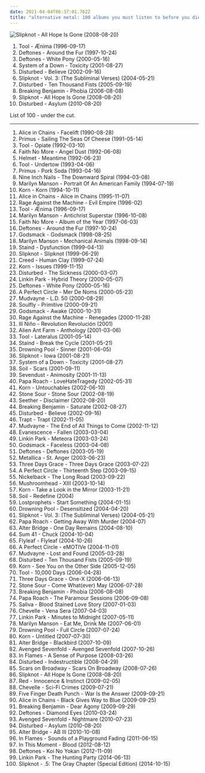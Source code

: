 ```yaml
---
date: 2021-04-04T06:37:01.762Z
title: "alternative metal: 100 albums you must listen to before you die"
---
```

![Slipknot - All Hope Is Gone (2008-08-20)](https://img.discogs.com/4GCoKWffL01v0-Y5af8inAOb6xo=/fit-in/600x531/filters:strip_icc():format(jpeg):mode_rgb():quality(90)/discogs-images/R-14659888-1579100989-6077.jpeg.jpg "Slipknot - All Hope Is Gone (2008-08-20)")
<ol class="albums">
<li data-cover="https://via.placeholder.com/450" data-tags="progressive metal" role="button">Tool - Ænima (1996-09-17)</li>
<li data-cover="http://coverartarchive.org/release/cf33646a-d030-3144-ba3d-234e13634e15/10553190492-500.jpg" data-tags="alternative metal, nu metal, metal" role="button">Deftones - Around the Fur (1997-10-24)</li>
<li data-cover="http://coverartarchive.org/release/c7e82aec-f36b-45ef-9eb6-0721825b210b/1295812381-500.jpg" data-tags="alternative metal, nu metal" role="button">Deftones - White Pony (2000-05-16)</li>
<li data-cover="https://via.placeholder.com/450" data-tags="alternative metal, metal" role="button">System of a Down - Toxicity (2001-08-27)</li>
<li data-cover="http://coverartarchive.org/release/c559efc2-f734-41ae-93bd-2d78414e0356/15067592506-500.jpg" data-tags="metal, hard rock, alternative metal, nu metal" role="button">Disturbed - Believe (2002-09-16)</li>
<li data-cover="http://coverartarchive.org/release/9c20d207-b383-47ab-8c60-a9a2a92b8f34/12966446504-500.jpg" data-tags="nu metal, metal, alternative metal" role="button">Slipknot - Vol. 3: (The Subliminal Verses) (2004-05-21)</li>
<li data-cover="http://coverartarchive.org/release/d618f88f-a4a7-4028-a9e7-a2f3bcc3d9c3/15011664685-500.jpg" data-tags="metal, hard rock, alternative metal, nu metal" role="button">Disturbed - Ten Thousand Fists (2005-09-19)</li>
<li data-cover="http://coverartarchive.org/release/326936d7-feec-48d5-bb9f-286552c1f804/4704068675-500.jpg" data-tags="alternative rock, rock" role="button">Breaking Benjamin - Phobia (2006-08-08)</li>
<li data-cover="https://img.discogs.com/4GCoKWffL01v0-Y5af8inAOb6xo=/fit-in/600x531/filters:strip_icc():format(jpeg):mode_rgb():quality(90)/discogs-images/R-14659888-1579100989-6077.jpeg.jpg" data-tags="metal, alternative metal, nu metal" role="button">Slipknot - All Hope Is Gone (2008-08-20)</li>
<li data-cover="https://img.discogs.com/WdIYWs97kRpkarCFLQTJl5XCwQw=/fit-in/500x500/filters:strip_icc():format(jpeg):mode_rgb():quality(90)/discogs-images/R-6659543-1424045661-2626.jpeg.jpg" data-tags="alternative metal" role="button">Disturbed - Asylum (2010-08-20)</li>
</ol>
List of 100 - under the cut.
<!-- more -->

_________________

<ol class="albums">
<li data-cover="http://coverartarchive.org/release/c63ad92b-19d7-41d9-83e6-607202ceba07/1623379853-500.jpg" data-tags="grunge" role="button">
Alice in Chains - Facelift (1990-08-28)
</li>
<li data-cover="http://coverartarchive.org/release/c3814cca-63d1-4cfa-9934-60957205b86b/26730700764-500.jpg" data-tags="alternative rock, funk metal, rock, funk, 90s, alternative metal" role="button">
Primus - Sailing The Seas Of Cheese (1991-05-14)
</li>
<li data-cover="https://via.placeholder.com/450" data-tags="progressive metal, alternative metal" role="button">
Tool - Opiate (1992-03-10)
</li>
<li data-cover="http://coverartarchive.org/release/9a25698c-bf29-3297-a05f-80f68c736e14/25332108545-500.jpg" data-tags="alternative rock, rock, alternative metal" role="button">
Faith No More - Angel Dust (1992-06-08)
</li>
<li data-cover="https://img.discogs.com/HjtlT-8YdluGQkJRxxpJMVGX2UU=/fit-in/600x594/filters:strip_icc():format(jpeg):mode_rgb():quality(90)/discogs-images/R-3103302-1315903982.jpeg.jpg" data-tags="alternative metal" role="button">
Helmet - Meantime (1992-06-23)
</li>
<li data-cover="http://coverartarchive.org/release/660c1995-c6a0-4c90-b158-2f2d9caff78f/5233922017-500.jpg" data-tags="progressive metal" role="button">
Tool - Undertow (1993-04-06)
</li>
<li data-cover="http://coverartarchive.org/release/8e0b296b-9ba7-4781-b151-c6eb0d17b85d/19621358532-500.jpg" data-tags="alternative metal" role="button">
Primus - Pork Soda (1993-04-16)
</li>
<li data-cover="http://coverartarchive.org/release/ab64976f-52a8-44e7-9aa3-d6703604bc2f/7159970718-500.jpg" data-tags="industrial, industrial rock" role="button">
Nine Inch Nails - The Downward Spiral (1994-03-08)
</li>
<li data-cover="http://coverartarchive.org/release/81fb8d37-226c-4126-b6b3-1f73b611dd72/11196962512-500.jpg" data-tags="industrial metal, alternative metal" role="button">
Marilyn Manson - Portrait Of An American Family (1994-07-19)
</li>
<li data-cover="http://coverartarchive.org/release/b06d3f9d-78b1-3155-89be-e7af11730806/2192472321-500.jpg" data-tags="nu metal" role="button">
Korn - Korn (1994-10-11)
</li>
<li data-cover="http://coverartarchive.org/release/55ac12a2-1d33-48e7-999c-5cd7556fa205/5554341905-500.jpg" data-tags="grunge" role="button">
Alice in Chains - Alice in Chains (1995-11-07)
</li>
<li data-cover="http://coverartarchive.org/release/761086d5-3b0d-4fce-a9df-9a646b4e373b/14847715902-500.jpg" data-tags="rock, alternative" role="button">
Rage Against the Machine - Evil Empire (1996-02)
</li>
<li data-cover="https://via.placeholder.com/450" data-tags="progressive metal" role="button">
Tool - Ænima (1996-09-17)
</li>
<li data-cover="http://coverartarchive.org/release/1050cbd4-0f9a-4c09-989e-1dfbd6c14127/14178519586-500.jpg" data-tags="industrial metal" role="button">
Marilyn Manson - Antichrist Superstar (1996-10-08)
</li>
<li data-cover="https://via.placeholder.com/450" data-tags="rock, alternative metal, alternative, alternative rock" role="button">
Faith No More - Album of the Year (1997-06-03)
</li>
<li data-cover="http://coverartarchive.org/release/cf33646a-d030-3144-ba3d-234e13634e15/10553190492-500.jpg" data-tags="alternative metal, nu metal, metal" role="button">
Deftones - Around the Fur (1997-10-24)
</li>
<li data-cover="http://coverartarchive.org/release/42edca7a-ab97-44bc-8b15-620a9708aabe/14971935502-500.jpg" data-tags="hard rock, metal" role="button">
Godsmack - Godsmack (1998-08-25)
</li>
<li data-cover="http://coverartarchive.org/release/c41a751f-7ad3-3948-8013-92c7663a8bee/5074459506-500.jpg" data-tags="industrial rock, industrial metal, industrial, glam rock" role="button">
Marilyn Manson - Mechanical Animals (1998-09-14)
</li>
<li data-cover="http://coverartarchive.org/release/bc09001a-9161-4ad4-939c-99085ae13253/1075438137-500.jpg" data-tags="rock, alternative rock, nu metal, alternative metal" role="button">
Staind - Dysfunction (1999-04-13)
</li>
<li data-cover="http://coverartarchive.org/release/8a069e1f-3866-3b9a-941c-c20e984bf89f/18823687691-500.jpg" data-tags="nu metal, metal" role="button">
Slipknot - Slipknot (1999-06-29)
</li>
<li data-cover="http://coverartarchive.org/release/5de734e8-cf12-3ab1-9fa2-7860998aaee8/2771531305-500.jpg" data-tags="post-grunge, rock, hard rock" role="button">
Creed - Human Clay (1999-07-24)
</li>
<li data-cover="https://img.discogs.com/1YmWLUI6_1W2R2UkOKPP7NX6l7U=/fit-in/281x279/filters:strip_icc():format(jpeg):mode_rgb():quality(90)/discogs-images/R-1038221-1186910793.jpeg.jpg" data-tags="nu metal" role="button">
Korn - Issues (1999-11-15)
</li>
<li data-cover="http://coverartarchive.org/release/c3148be2-5622-4ba9-80a7-33ed1f6b9347/7626739846-500.jpg" data-tags="metal, nu metal" role="button">
Disturbed - The Sickness (2000-03-07)
</li>
<li data-cover="http://coverartarchive.org/release/f0cd4041-f859-4b97-b563-3b5f33f98d9d/14504927551-500.jpg" data-tags="nu metal, rock" role="button">
Linkin Park - Hybrid Theory (2000-05-07)
</li>
<li data-cover="http://coverartarchive.org/release/c7e82aec-f36b-45ef-9eb6-0721825b210b/1295812381-500.jpg" data-tags="alternative metal, nu metal" role="button">
Deftones - White Pony (2000-05-16)
</li>
<li data-cover="http://coverartarchive.org/release/e5c49bf1-925b-32e2-9ac3-c4084f875376/10015661298-500.jpg" data-tags="alternative rock" role="button">
A Perfect Circle - Mer De Noms (2000-05-23)
</li>
<li data-cover="https://img.discogs.com/M4wxOo-EVaYaVlRI_dc_vS592no=/fit-in/600x337/filters:strip_icc():format(jpeg):mode_rgb():quality(90)/discogs-images/R-3589065-1428940273-7193.jpeg.jpg" data-tags="nu metal, alternative metal, metal" role="button">
Mudvayne - L.D. 50 (2000-08-29)
</li>
<li data-cover="https://img.discogs.com/7Feb1iNB1Qh6XZJcwbxC1qwiNA8=/fit-in/600x596/filters:strip_icc():format(jpeg):mode_rgb():quality(90)/discogs-images/R-2492491-1416494673-8726.jpeg.jpg" data-tags="nu metal, metal" role="button">
Soulfly - Primitive (2000-09-21)
</li>
<li data-cover="https://img.discogs.com/cUPf2HrcH73qKcgOQAKk8bHhHe8=/fit-in/600x591/filters:strip_icc():format(jpeg):mode_rgb():quality(90)/discogs-images/R-803198-1437228257-8825.jpeg.jpg" data-tags="hard rock" role="button">
Godsmack - Awake (2000-10-31)
</li>
<li data-cover="http://coverartarchive.org/release/1c293abc-3993-3d1d-bb8d-e8fe18621488/9245164218-500.jpg" data-tags="rock, alternative rock" role="button">
Rage Against the Machine - Renegades (2000-11-28)
</li>
<li data-cover="https://via.placeholder.com/450" data-tags="nu metal" role="button">
Ill Niño - Revolution Revolución (2001)
</li>
<li data-cover="http://coverartarchive.org/release/e00e40a3-5ed5-4ed3-9c22-0a8ff4119bdf/10210180067-500.jpg" data-tags="alternative rock, rock" role="button">
Alien Ant Farm - Anthology (2001-03-06)
</li>
<li data-cover="http://coverartarchive.org/release/a2e824b6-7b14-32ef-b990-482b53291f93/11473182115-500.jpg" data-tags="progressive metal" role="button">
Tool - Lateralus (2001-05-14)
</li>
<li data-cover="http://coverartarchive.org/release/5e21832b-67fb-3962-bd35-3ff18a1af99b/5721150161-500.jpg" data-tags="rock" role="button">
Staind - Break the Cycle (2001-05-21)
</li>
<li data-cover="https://via.placeholder.com/450" data-tags="nu metal" role="button">
Drowning Pool - Sinner (2001-06-05)
</li>
<li data-cover="https://via.placeholder.com/450" data-tags="nu metal, metal" role="button">
Slipknot - Iowa (2001-08-21)
</li>
<li data-cover="https://via.placeholder.com/450" data-tags="alternative metal, metal" role="button">
System of a Down - Toxicity (2001-08-27)
</li>
<li data-cover="http://coverartarchive.org/release/6501d73a-ed76-4a7f-b8c0-2dcc255509ce/6163003116-500.jpg" data-tags="alternative metal" role="button">
Soil - Scars (2001-09-11)
</li>
<li data-cover="https://img.discogs.com/iXhCbYKucXwX01SANUCdwZ3zpFE=/fit-in/600x591/filters:strip_icc():format(jpeg):mode_rgb():quality(90)/discogs-images/R-8622208-1598632234-7202.jpeg.jpg" data-tags="metal, hard rock, alternative metal, nu metal" role="button">
Sevendust - Animosity (2001-11-13)
</li>
<li data-cover="http://coverartarchive.org/release/33c4add2-117c-3bc3-adc4-4527b4d7e0ff/11704753059-500.jpg" data-tags="nu metal, rock, hard rock" role="button">
Papa Roach - LoveHateTragedy (2002-05-31)
</li>
<li data-cover="http://coverartarchive.org/release/e7e040aa-579b-4a77-8659-37dfb09b5cef/13566328860-500.jpg" data-tags="nu metal" role="button">
Korn - Untouchables (2002-06-10)
</li>
<li data-cover="http://coverartarchive.org/release/9baeb5d8-b7c3-4308-815f-ddf334608bd7/17893323983-500.jpg" data-tags="hard rock, metal, alternative metal" role="button">
Stone Sour - Stone Sour (2002-08-19)
</li>
<li data-cover="http://coverartarchive.org/release/d7c0f696-2917-4e85-abc4-2b3d599c4289/16956340178-500.jpg" data-tags="grunge, metal, hard rock" role="button">
Seether - Disclaimer (2002-08-20)
</li>
<li data-cover="http://coverartarchive.org/release/91d85c0e-319f-45c4-a863-026ef06774fd/9406265439-500.jpg" data-tags="alternative rock" role="button">
Breaking Benjamin - Saturate (2002-08-27)
</li>
<li data-cover="http://coverartarchive.org/release/c559efc2-f734-41ae-93bd-2d78414e0356/15067592506-500.jpg" data-tags="metal, hard rock, alternative metal, nu metal" role="button">
Disturbed - Believe (2002-09-16)
</li>
<li data-cover="http://coverartarchive.org/release/e0381376-5583-4aa6-88fa-2984d25ef3a5/7915054343-500.jpg" data-tags="hard rock, rock" role="button">
Trapt - Trapt (2002-11-05)
</li>
<li data-cover="http://coverartarchive.org/release/95587fcc-2007-3672-9769-1da1ccc5569e/15620888210-500.jpg" data-tags="alternative metal, nu metal, metal" role="button">
Mudvayne - The End of All Things to Come (2002-11-12)
</li>
<li data-cover="http://coverartarchive.org/release/0d36931b-831a-3663-90a1-57b2210e19f3/2107137774-500.jpg" data-tags="rock" role="button">
Evanescence - Fallen (2003-03-04)
</li>
<li data-cover="http://coverartarchive.org/release/f3bfd870-0708-46d0-9953-9f5f573fb600/9085615951-500.jpg" data-tags="nu metal, rock, linkin park" role="button">
Linkin Park - Meteora (2003-03-24)
</li>
<li data-cover="https://img.discogs.com/vlau61vpGX-YOKEj67EuCN9BpRM=/fit-in/500x446/filters:strip_icc():format(jpeg):mode_rgb():quality(90)/discogs-images/R-7066761-1432968460-8867.jpeg.jpg" data-tags="hard rock, alternative metal" role="button">
Godsmack - Faceless (2003-04-08)
</li>
<li data-cover="http://coverartarchive.org/release/ab6d3199-90d7-34de-8008-c6f072a5d43a/4766302340-500.jpg" data-tags="alternative metal" role="button">
Deftones - Deftones (2003-05-19)
</li>
<li data-cover="https://img.discogs.com/mTfwT4JCe43wbpCBxVbvPD1ZDLc=/fit-in/600x950/filters:strip_icc():format(jpeg):mode_rgb():quality(90)/discogs-images/R-15211201-1588165066-5840.jpeg.jpg" data-tags="heavy metal, metal, thrash metal" role="button">
Metallica - St. Anger (2003-06-23)
</li>
<li data-cover="http://coverartarchive.org/release/b5a159ae-5db1-42fb-8a3e-4387406ef00c/4338138973-500.jpg" data-tags="alternative rock, rock" role="button">
Three Days Grace - Three Days Grace (2003-07-22)
</li>
<li data-cover="https://img.discogs.com/komlby94frR-OIebYi2JCX_uCfI=/fit-in/544x480/filters:strip_icc():format(jpeg):mode_rgb():quality(90)/discogs-images/R-1140943-1195346718.jpeg.jpg" data-tags="alternative rock" role="button">
A Perfect Circle - Thirteenth Step (2003-09-15)
</li>
<li data-cover="http://coverartarchive.org/release/b3fad414-9b92-4d04-b703-9605d5d33bac/11826715727-500.jpg" data-tags="rock" role="button">
Nickelback - The Long Road (2003-09-22)
</li>
<li data-cover="http://coverartarchive.org/release/ace5c1af-1fc8-43aa-9ff7-bced160a8859/8120232073-500.jpg" data-tags="alternative metal, metal, nu metal, mushroomhead" role="button">
Mushroomhead - XIII (2003-10-14)
</li>
<li data-cover="http://coverartarchive.org/release/d294a5f4-eb5d-31f3-b895-6bcb3bc147ba/4266344000-500.jpg" data-tags="nu metal" role="button">
Korn - Take a Look in the Mirror (2003-11-21)
</li>
<li data-cover="http://coverartarchive.org/release/99b24ab3-0614-4556-b4a7-49fd66c022a4/6548688633-500.jpg" data-tags="hard rock, alternative metal" role="button">
Soil - Redefine (2004)
</li>
<li data-cover="https://img.discogs.com/Moc0yEcaE2TzFDWvJhAj62mELPQ=/fit-in/600x531/filters:strip_icc():format(jpeg):mode_rgb():quality(90)/discogs-images/R-1885282-1353635920-8040.jpeg.jpg" data-tags="rock, alternative rock" role="button">
Lostprophets - Start Something (2004-01-15)
</li>
<li data-cover="http://coverartarchive.org/release/21478f60-2242-4c17-8fed-506581a14996/14503017209-500.jpg" data-tags="metal, alternative metal, heavy metal, hard rock, nu metal" role="button">
Drowning Pool - Desensitized (2004-04-20)
</li>
<li data-cover="http://coverartarchive.org/release/9c20d207-b383-47ab-8c60-a9a2a92b8f34/12966446504-500.jpg" data-tags="nu metal, metal, alternative metal" role="button">
Slipknot - Vol. 3: (The Subliminal Verses) (2004-05-21)
</li>
<li data-cover="https://img.discogs.com/Y3ZrWLBHYpX5M-UGLTgRcVZIEvI=/fit-in/600x595/filters:strip_icc():format(jpeg):mode_rgb():quality(90)/discogs-images/R-3063213-1326676273.jpeg.jpg" data-tags="nu metal, rock, hard rock, alternative rock" role="button">
Papa Roach - Getting Away With Murder (2004-07)
</li>
<li data-cover="http://coverartarchive.org/release/d071fda0-f5cb-448f-9b90-c0f1cd2d116f/6320184240-500.jpg" data-tags="alternative rock, rock, hard rock" role="button">
Alter Bridge - One Day Remains (2004-08-10)
</li>
<li data-cover="http://coverartarchive.org/release/931a0ad7-8770-47ba-8e41-028310c91921/1091413978-500.jpg" data-tags="punk rock" role="button">
Sum 41 - Chuck (2004-10-04)
</li>
<li data-cover="https://img.discogs.com/siliP9KWt0ywP1IntEzYd8rCZ84=/fit-in/350x350/filters:strip_icc():format(jpeg):mode_rgb():quality(90)/discogs-images/R-789078-1403779298-7728.jpeg.jpg" data-tags="alternative rock, rock, female vocalists" role="button">
Flyleaf - Flyleaf (2004-10-26)
</li>
<li data-cover="https://via.placeholder.com/450" data-tags="alternative rock" role="button">
A Perfect Circle - eMOTIVe (2004-11-01)
</li>
<li data-cover="http://coverartarchive.org/release/4862e45e-127d-423a-a4bf-95b79197c84a/10796070605-500.jpg" data-tags="nu metal, alternative metal" role="button">
Mudvayne - Lost and Found (2005-03-28)
</li>
<li data-cover="http://coverartarchive.org/release/d618f88f-a4a7-4028-a9e7-a2f3bcc3d9c3/15011664685-500.jpg" data-tags="metal, hard rock, alternative metal, nu metal" role="button">
Disturbed - Ten Thousand Fists (2005-09-19)
</li>
<li data-cover="http://coverartarchive.org/release/6dcf1672-f710-4dc8-ae60-46ca885cdb37/11881240850-500.jpg" data-tags="nu metal" role="button">
Korn - See You on the Other Side (2005-12-05)
</li>
<li data-cover="http://coverartarchive.org/release/a6988593-a2d7-35db-862a-efee729fa467/5234004130-500.jpg" data-tags="progressive metal" role="button">
Tool - 10,000 Days (2006-04-28)
</li>
<li data-cover="http://coverartarchive.org/release/e6d3884c-e8a0-4d6d-8878-48edb15244de/4338278193-500.jpg" data-tags="alternative rock, rock, hard rock" role="button">
Three Days Grace - One-X (2006-06-13)
</li>
<li data-cover="http://coverartarchive.org/release/c7547981-f332-4ccf-873c-4296dd21503e/7566294873-500.jpg" data-tags="hard rock" role="button">
Stone Sour - Come What(ever) May (2006-07-28)
</li>
<li data-cover="http://coverartarchive.org/release/326936d7-feec-48d5-bb9f-286552c1f804/4704068675-500.jpg" data-tags="alternative rock, rock" role="button">
Breaking Benjamin - Phobia (2006-08-08)
</li>
<li data-cover="https://via.placeholder.com/450" data-tags="alternative rock, hard rock, rock" role="button">
Papa Roach - The Paramour Sessions (2006-09-08)
</li>
<li data-cover="http://coverartarchive.org/release/6a5fb6df-5842-48de-8451-6696a2a280ca/8568379188-500.jpg" data-tags="hard rock, alternative rock, alternative metal" role="button">
Saliva - Blood Stained Love Story (2007-01-03)
</li>
<li data-cover="http://coverartarchive.org/release/bcffd66c-4f07-486f-91f3-204dd60462dc/2100279999-500.jpg" data-tags="alternative metal, hard rock" role="button">
Chevelle - Vena Sera (2007-04-03)
</li>
<li data-cover="http://coverartarchive.org/release/d08a98b7-0c33-40d6-b574-ff0ce1600af7/10874721129-500.jpg" data-tags="rock, alternative rock" role="button">
Linkin Park - Minutes to Midnight (2007-05-11)
</li>
<li data-cover="https://via.placeholder.com/450" data-tags="industrial rock" role="button">
Marilyn Manson - Eat Me, Drink Me (2007-06-01)
</li>
<li data-cover="http://coverartarchive.org/release/4ace409a-cbe9-40b3-9965-ac6b30851467/16826669217-500.jpg" data-tags="hard rock, metal, alternative metal" role="button">
Drowning Pool - Full Circle (2007-07-24)
</li>
<li data-cover="https://via.placeholder.com/450" data-tags="nu metal" role="button">
Korn - Untitled (2007-07-30)
</li>
<li data-cover="http://coverartarchive.org/release/1282e884-15ba-45bf-8600-728e2c195da9/5892345639-500.jpg" data-tags="hard rock, alternative metal, alternative rock" role="button">
Alter Bridge - Blackbird (2007-10-09)
</li>
<li data-cover="http://coverartarchive.org/release/cbb007ac-5f98-372d-a1cb-dc9da94a733e/20586655387-500.jpg" data-tags="hard rock" role="button">
Avenged Sevenfold - Avenged Sevenfold (2007-10-26)
</li>
<li data-cover="http://coverartarchive.org/release/e67f8da1-88b9-3a9c-be1c-f40dbab896b2/20457737757-500.jpg" data-tags="melodic death metal" role="button">
In Flames - A Sense of Purpose (2008-03-26)
</li>
<li data-cover="http://coverartarchive.org/release/8bf771ef-dad7-4ff0-911a-d9661fee3df1/10702278185-500.jpg" data-tags="metal, hard rock, alternative metal" role="button">
Disturbed - Indestructible (2008-04-29)
</li>
<li data-cover="https://via.placeholder.com/450" data-tags="alternative rock, alternative metal, rock" role="button">
Scars on Broadway - Scars On Broadway (2008-07-26)
</li>
<li data-cover="https://img.discogs.com/4GCoKWffL01v0-Y5af8inAOb6xo=/fit-in/600x531/filters:strip_icc():format(jpeg):mode_rgb():quality(90)/discogs-images/R-14659888-1579100989-6077.jpeg.jpg" data-tags="metal, alternative metal, nu metal" role="button">
Slipknot - All Hope Is Gone (2008-08-20)
</li>
<li data-cover="http://coverartarchive.org/release/c4e5b0bc-3e10-4245-a25c-10f5991bc930/10864980767-500.jpg" data-tags="alternative rock" role="button">
Red - Innocence & Instinct (2009-02-05)
</li>
<li data-cover="https://img.discogs.com/13ogAOaZUNiOwkT5VfcJJg8eQus=/fit-in/600x590/filters:strip_icc():format(jpeg):mode_rgb():quality(90)/discogs-images/R-12682558-1584909116-9673.jpeg.jpg" data-tags="alternative metal, alternative rock" role="button">
Chevelle - Sci-Fi Crimes (2009-07-21)
</li>
<li data-cover="http://coverartarchive.org/release/613f418b-dea5-4cb5-b5dd-12df16c7d825/7275083560-500.jpg" data-tags="groove metal, alternative metal" role="button">
Five Finger Death Punch - War Is the Answer (2009-09-21)
</li>
<li data-cover="http://coverartarchive.org/release/a44f79f9-bfcf-4818-8fa5-702432de0ad1/9837113466-500.jpg" data-tags="grunge, hard rock" role="button">
Alice in Chains - Black Gives Way to Blue (2009-09-25)
</li>
<li data-cover="http://coverartarchive.org/release/d608c081-dfdd-405c-ac27-d4b7442ad649/9406254911-500.jpg" data-tags="alternative rock" role="button">
Breaking Benjamin - Dear Agony (2009-09-29)
</li>
<li data-cover="http://coverartarchive.org/release/9ca0e1a5-ab61-40e2-99c8-bab84f4ed5de/7767150878-500.jpg" data-tags="alternative metal" role="button">
Deftones - Diamond Eyes (2010-03-24)
</li>
<li data-cover="http://coverartarchive.org/release/37e4a79b-723f-4501-94aa-775c609b7fdf/20586680208-500.jpg" data-tags="hard rock, heavy metal" role="button">
Avenged Sevenfold - Nightmare (2010-07-23)
</li>
<li data-cover="https://img.discogs.com/WdIYWs97kRpkarCFLQTJl5XCwQw=/fit-in/500x500/filters:strip_icc():format(jpeg):mode_rgb():quality(90)/discogs-images/R-6659543-1424045661-2626.jpeg.jpg" data-tags="alternative metal" role="button">
Disturbed - Asylum (2010-08-20)
</li>
<li data-cover="http://coverartarchive.org/release/8539a56b-10d5-4ad5-9b6f-4d71b5506efb/6751981907-500.jpg" data-tags="alternative metal, alternative rock, post-grunge" role="button">
Alter Bridge - AB III (2010-10-08)
</li>
<li data-cover="http://coverartarchive.org/release/6f38a9f9-6538-4745-9dde-d00cacbe2dff/8273688325-500.jpg" data-tags="alternative metal, melodic death metal" role="button">
In Flames - Sounds of a Playground Fading (2011-06-15)
</li>
<li data-cover="http://coverartarchive.org/release/31320c1d-6a86-478d-9a2a-8712a611cdb3/7368420695-500.jpg" data-tags="metalcore, alternative metal, metal, industrial metal, nu metal" role="button">
In This Moment - Blood (2012-08-12)
</li>
<li data-cover="http://coverartarchive.org/release/addcfdab-9c0d-44db-9292-41e918d20e16/2616543949-500.jpg" data-tags="alternative metal" role="button">
Deftones - Koi No Yokan (2012-11-09)
</li>
<li data-cover="http://coverartarchive.org/release/cf1c9b8d-544d-4741-99b6-d3e06f001417/11796648242-500.jpg" data-tags="rock, alternative rock, alternative metal" role="button">
Linkin Park - The Hunting Party (2014-06-13)
</li>
<li data-cover="http://coverartarchive.org/release/f66b0034-2511-4d5f-b0a7-345e330604d3/8142145163-500.jpg" data-tags="heavy metal, alternative metal, nu metal" role="button">
Slipknot - .5: The Gray Chapter (Special Edition) (2014-10-15)
</li>
</ol>